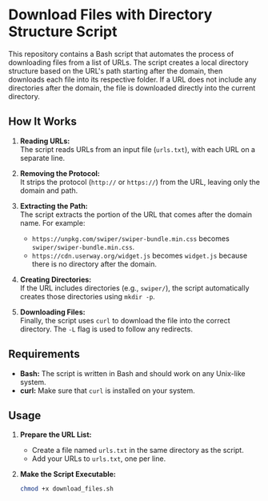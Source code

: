 # Download Files with Directory Structure Script

This repository contains a Bash script that automates the process of downloading files from a list of URLs. The script creates a local directory structure based on the URL's path starting after the domain, then downloads each file into its respective folder. If a URL does not include any directories after the domain, the file is downloaded directly into the current directory.

## How It Works

1. **Reading URLs:**  
   The script reads URLs from an input file (`urls.txt`), with each URL on a separate line.

2. **Removing the Protocol:**  
   It strips the protocol (`http://` or `https://`) from the URL, leaving only the domain and path.

3. **Extracting the Path:**  
   The script extracts the portion of the URL that comes after the domain name. For example:
   - `https://unpkg.com/swiper/swiper-bundle.min.css` becomes `swiper/swiper-bundle.min.css`.
   - `https://cdn.userway.org/widget.js` becomes `widget.js` because there is no directory after the domain.

4. **Creating Directories:**  
   If the URL includes directories (e.g., `swiper/`), the script automatically creates those directories using `mkdir -p`.

5. **Downloading Files:**  
   Finally, the script uses `curl` to download the file into the correct directory. The `-L` flag is used to follow any redirects.

## Requirements

- **Bash:** The script is written in Bash and should work on any Unix-like system.
- **curl:** Make sure that `curl` is installed on your system.

## Usage

1. **Prepare the URL List:**
   - Create a file named `urls.txt` in the same directory as the script.
   - Add your URLs to `urls.txt`, one per line.

2. **Make the Script Executable:**
   ```bash
   chmod +x download_files.sh

